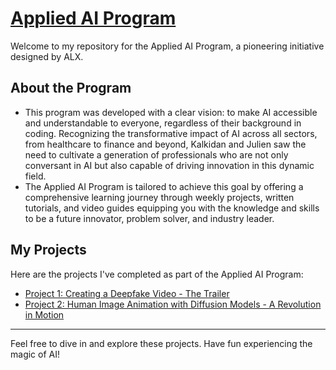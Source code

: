 # [Applied AI Program](https://www.alxappliedai.com/about/)

Welcome to my repository for the Applied AI Program, a pioneering initiative designed by ALX.

## About the Program

- This program was developed with a clear vision: to make AI accessible and understandable to everyone, regardless of their background in coding. Recognizing the transformative impact of AI across all sectors, from healthcare to finance and beyond, Kalkidan and Julien saw the need to cultivate a generation of professionals who are not only conversant in AI but also capable of driving innovation in this dynamic field.
- The Applied AI Program is tailored to achieve this goal by offering a comprehensive learning journey through weekly projects, written tutorials, and video guides equipping you with the knowledge and skills to be a future innovator, problem solver, and industry leader.

## My Projects

Here are the projects I've completed as part of the Applied AI Program:

- [Project 1: Creating a Deepfake Video - The Trailer](https://github.com/Annet-Chebukati/ALX_AppliedAI/tree/master/Creating_DeepFake-Video)
- [Project 2: Human Image Animation with Diffusion Models - A Revolution in Motion](https://github.com/Annet-Chebukati/ALX_AppliedAI/tree/master/Human_Image_Animation)

---------
Feel free to dive in and explore these projects. Have fun experiencing the magic of AI!
